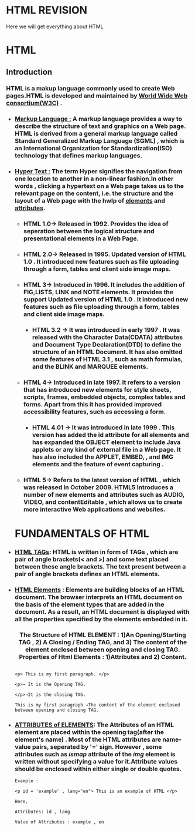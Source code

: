 # HTML REVISION
Here we will get everything about HTML

<h1>HTML</h1>
<h2>Introduction</h2>
<h3> HTML is a makup language commonly used to create Web pages.HTML is developed and maintained by <ins>World Wide Web consortium(W3C)</ins> .</h3>
<ul>
<h3><li> <ins>Markup Language :</ins> A markup language provides a way to describe the structure of text and graphics on a Web page. HTML is derived from a general markup language called Standard Generalized Markup Language (SGML) , which is an International Organization for Standardization(ISO) technology that defines markup languages.</li></h3>

<h3><li> <ins>Hyper Text :</ins> The term Hyper signifies the navigation from one location to another in a non-linear fashion.In other words , clicking a hypertext on a Web page takes us to the relevant page on the content,  i.e. the structure and the layout of a Web page with the hwlp of <ins>elements</ins> and <ins>attributes</ins>.</li></h3>

<ul>
<h3><li>HTML 1.0→ Released in 1992. Provides the idea of seperation between the logical structure and presentational elements in a Web Page. </li></h3> 
<h3><li>HTML 2.0→ Released in 1995. Updated version of HTML 1.0 . It introduced new features such as file uploading through a form, tables and client side image maps. </li></h3> 

<h3><li>HTML 3→ Introduced in 1996. It includes the addition of FIG,LISTS, LINK and NOTE elements. It provides the support   Updated version of HTML 1.0 . It introduced new features such as file uploading through a form, tables and client side image maps. </li></h3> 
<ul>
<h3><li>HTML 3.2 → It was introduced in early 1997 . It was released with the Character Data(CDATA) attributes and Document Type Declaration(DTD) to define the structure of an HTML Document. It has also omitted some features of HTML 3.1 , such as math formulas, and the BLINK and MARQUEE elements. 
</ul>
<h3><li>HTML 4→ Introduced in late 1997. It refers to a version that has introduced new elements for style sheets, scripts, frames, embedded objects, complex tables and forms. Apart from this it has provided improved accessibility features, such as accessing a form. </li></h3> 
<ul>
<h3><li>HTML 4.01 → It was introduced in late 1999 . This version has added the id attribute for all elements and has expanded the OBJECT element to include Java applets or any kind of external file in a Web page. It has also included the APPLET, EMBED, , and IMG elements and the feature of event capturing . </li></h3> 
</ul>
<h3><li>HTML 5→ Refers to the latest version of HTML , which was released in October 2009. HTML5 introduces a number of new elements and attributes such as AUDIO, VIDEO, and contentEditable , which allows us to create more interactive Web applications and websites.</li></h3>

</ul>
<h1>FUNDAMENTALS OF HTML</h1>
 
  <h3><li><ins>HTML TAGs</ins>: HTML is written in form of TAGs , which are pair of angle brackets(< and >) and some text placed between these angle brackets. The text present between a pair of angle brackets defines an HTML elements. </center></h3>
 
<h3><li><ins>HTML Elements</ins> : Elements are building blocks of an HTML document. The browser interprets an HTML document on the basis of the element types that are added in the document. As a result, an HTML document is displayed with all the properties specified by the elements embedded in it. </li></h3>
<h3> <center>The Structure of HTML ELEMENT : 1)An Opening/Starting TAG , 2) A Closing / Ending TAG, and 3) The content of the element enclosed between opening and closing TAG. Properties of Html Elements : 1)Attributes and 2) Content. </center></h3>
 
 ```Syntax
 
 <p> This is my first paragraph. </p>
 
 <p>→ It is the Opening TAG.
  
 </p>→It is the closing TAG.
 
 This is my first paragraph →The content of the element enclosed between opening and closing TAG.
 
 ```
 

 
  <h3><li><ins>ATTRIBUTES of ELEMENTS</ins>: The Attributes of an HTML element are placed within the opening tag(after the element's name)  . Most of the HTML attributes are name-value pairs, seperated by '=' sign. However , some attributes such as <i>ismap</i> attribute of the <i> img </i> element is written without specifying a value for it.Attribute values should be enclosed within either single or double quotes.</center></h3>
 
  ```Syntax
 Example :
 
 <p id = 'example' , lang="en"> This is an example of HTML </p>
 
 Here,
 
 Attributes: id , lang
 
 Value of Attributes : example , en
 
 ```
 
</ul>
 
